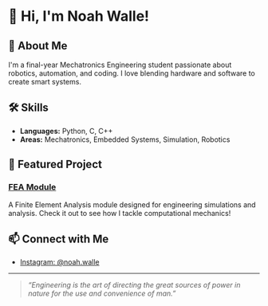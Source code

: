 # 👋 Hi, I'm Noah Walle!

## 🚀 About Me
I'm a final-year Mechatronics Engineering student passionate about robotics, automation, and coding. I love blending hardware and software to create smart systems.

## 🛠️ Skills
- **Languages:** Python, C, C++
- **Areas:** Mechatronics, Embedded Systems, Simulation, Robotics

## 🌟 Featured Project
### [FEA Module](https://github.com/noahwalle/FEA-module)
A Finite Element Analysis module designed for engineering simulations and analysis. Check it out to see how I tackle computational mechanics!

## 📫 Connect with Me
- [Instagram: @noah.walle](https://instagram.com/noah.walle)

---

> *“Engineering is the art of directing the great sources of power in nature for the use and convenience of man.”*
